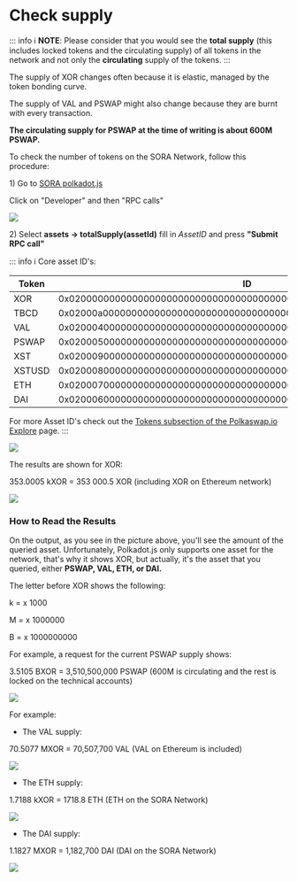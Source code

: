 # Check supply

::: info ℹ
**NOTE**: Please consider that you would see the **total supply** (this includes locked tokens and the circulating supply) of all tokens in the network and not only the **circulating** supply of the tokens.
:::

The supply of XOR changes often because it is elastic, managed by the token bonding curve.

The supply of VAL and PSWAP might also change because they are burnt with every transaction.

**The circulating supply for PSWAP at the time of writing is about 600M PSWAP.**

To check the number of tokens on the SORA Network, follow this procedure:

1\) Go to [SORA polkadot.js](https://polkadot.js.org/apps/?rpc=wss%3A%2F%2Fws.sora2.soramitsu.co.jp#/rpc)&#x20;

Click on "Developer" and then "RPC calls"

![](</.gitbook/assets/Screenshot 2021-04-29 at 12.37.45.png>)

2\) Select  **assets → totalSupply(assetId)** fill in *AssetID* and press **"Submit RPC call"**

::: info ℹ
Core asset ID's:

| Token | ID |
| ----------- | ----------- | 
XOR | 0x0200000000000000000000000000000000000000000000000000000000000000 |
TBCD | 0x02000a0000000000000000000000000000000000000000000000000000000000 |
 |VAL | 0x0200040000000000000000000000000000000000000000000000000000000000 |
PSWAP | 0x0200050000000000000000000000000000000000000000000000000000000000 |
XST | 0x0200090000000000000000000000000000000000000000000000000000000000 |
XSTUSD | 0x0200080000000000000000000000000000000000000000000000000000000000 |
ETH | 0x0200070000000000000000000000000000000000000000000000000000000000 |
DAI | 0x0200060000000000000000000000000000000000000000000000000000000000 |


For more Asset ID's check out the [Tokens subsection of the Polkaswap.io Explore](https://polkaswap.io/#/explore/tokens) page.
:::

![](</.gitbook/assets/Screenshot 2021-04-29 at 13.56.40.png>)

The results are shown for XOR:

353.0005 kXOR = 353 000.5 XOR (including XOR on Ethereum network)

![](</.gitbook/assets/Screenshot 2021-04-29 at 14.00.04.png>)

### How to Read the Results

On the output, as you see in the picture above, you'll see the amount of the queried asset. Unfortunately, Polkadot.js only supports one asset for the network, that's why it shows XOR, but actually, it's the asset that you queried, either **PSWAP, VAL, ETH, or DAI.**

The letter before XOR shows the following:

k =  x 1000&#x20;

M _=_ x 1000000&#x20;

B = x 1000000000

For example, a request for the current PSWAP supply shows:

3.5105 BXOR =  3,510,500,000 PSWAP (600M is circulating and the rest is locked on the technical accounts)&#x20;

![](</.gitbook/assets/Screenshot 2021-04-29 at 14.03.08.png>)

For example:&#x20;

* The VAL supply:

70.5077 MXOR = 70,507,700 VAL (VAL on Ethereum is included)

![](</.gitbook/assets/Screenshot 2021-04-29 at 14.19.54.png>)

* The ETH supply:

1.7188 kXOR = 1718.8 ETH (ETH on the SORA Network)

![](</.gitbook/assets/Screenshot 2021-04-29 at 14.22.34.png>)

* The DAI supply:

1.1827 MXOR = 1,182,700 DAI (DAI on the SORA Network)

![](</.gitbook/assets/Screenshot 2021-04-29 at 14.29.47.png>)

